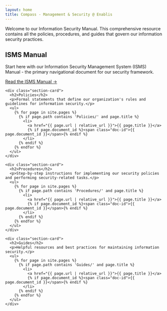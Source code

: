 ```yaml
---
layout: home
title: Compass - Management & Security @ Enablis
---
```


<div class="manual-home">
  
  <p class="manual-intro">
    Welcome to our Information Security Manual. This comprehensive resource contains all the policies, procedures, and guides that govern our information security practices.
  </p>

  <div class="manual-sections">
    <div class="section-card">
      <h2>ISMS Manual</h2>
      <p>Start here with our Information Security Management System (ISMS) Manual - the primary navigational document for our security framework.</p>
      <a href="{{ '/isms-manual/' | relative_url }}" class="view-all">Read the ISMS Manual →</a>
    </div>

    <div class="section-card">
      <h2>Policies</h2>
      <p>Formal statements that define our organization's rules and guidelines for information security.</p>
      <ul>
        {% for page in site.pages %}
          {% if page.path contains 'Policies/' and page.title %}
            <li>
              <a href="{{ page.url | relative_url }}">{{ page.title }}</a>
              {% if page.document_id %}<span class="doc-id">{{ page.document_id }}</span>{% endif %}
            </li>
          {% endif %}
        {% endfor %}
      </ul>
    </div>

    <div class="section-card">
      <h2>Procedures</h2>
      <p>Step-by-step instructions for implementing our security policies and performing security-related tasks.</p>
      <ul>
        {% for page in site.pages %}
          {% if page.path contains 'Procedures/' and page.title %}
            <li>
              <a href="{{ page.url | relative_url }}">{{ page.title }}</a>
              {% if page.document_id %}<span class="doc-id">{{ page.document_id }}</span>{% endif %}
            </li>
          {% endif %}
        {% endfor %}
      </ul>
    </div>

    <div class="section-card">
      <h2>Guides</h2>
      <p>Helpful resources and best practices for maintaining information security.</p>
      <ul>
        {% for page in site.pages %}
          {% if page.path contains 'Guides/' and page.title %}
            <li>
              <a href="{{ page.url | relative_url }}">{{ page.title }}</a>
              {% if page.document_id %}<span class="doc-id">{{ page.document_id }}</span>{% endif %}
            </li>
          {% endif %}
        {% endfor %}
      </ul>
    </div>
  </div>
</div>